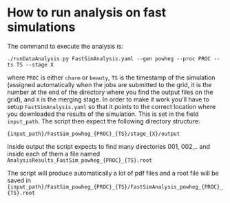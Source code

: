 # How to run analysis on fast simulations

The command to execute the analysis is:

 `./runDataAnalysis.py FastSimAnalysis.yaml --gen powheg --proc PROC --ts TS --stage X`

where `PROC` is either `charm` or `beauty`, `TS` is the timestamp of the simulation (assigned automatically when the jobs are submitted to the grid, it is the number at the end of the directory where you find the output files on the grid), and `X` is the merging stage.
In order to make it work you'll have to setup `FastSimAnalysis.yaml` so that it points to the correct location where you downloaded the results of the simulation. This is set in the field `input_path`. The script then expect the following directory structure:

`{input_path}/FastSim_powheg_{PROC}_{TS}/stage_{X}/output`

Inside output the script expects to find many directories 001, 002,.. and inside each of them a file named `AnalysisResults_FastSim_powheg_{PROC}_{TS}.root`

The script will produce automatically a lot of pdf files and a root file will be saved in `{input_path}/FastSim_powheg_{PROC}_{TS}/FastSimAnalysis_powheg_{PROC}_{TS}.root`
